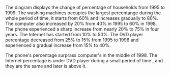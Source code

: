 The diagram displays the change of percentage of households from 1995 to 1999. 
The washing machines occupies the largest percentange during the whole period of time, it starts from 
60% and increases gradually to 80%. 
The computer also increased by 20% from 40% in 1995 to 60% in 1998. 
The phone experienced a sharp increase from nearly 20% to 75% in four years. 
The Internet has started from 10% to 50%. 
The DVD player percentage decreased from 25% to 15% from 1995 to 1996 and experienced a gradual increase 
from 15% to 40%. 

The phone's percentage surprass computer's in the middle of 1998. 
The Internet percentage is under DVD player during a small period of time , and they are the same and 
later is above it. 

